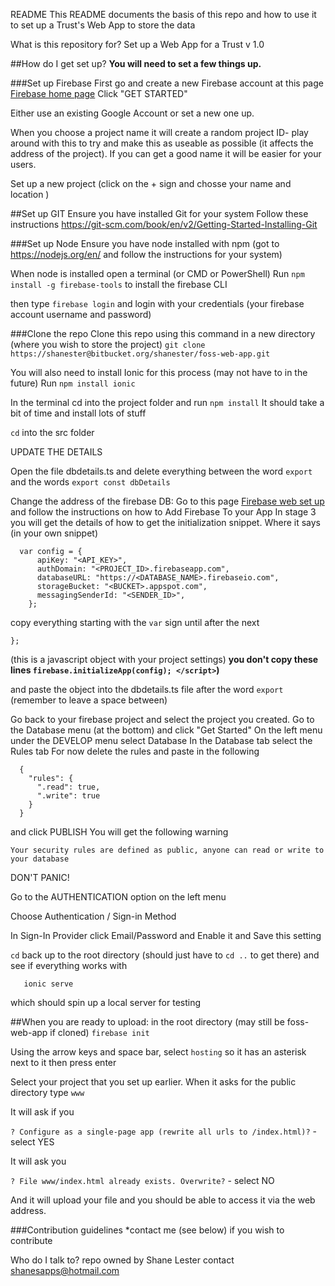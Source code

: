 README
This README documents the basis of this repo and how to use it to set up a Trust's Web App to store the data

What is this repository for?
Set up a Web App for a Trust v 1.0

##How do I get set up?
**You will need to set a few things up.**

###Set up Firebase
First go and create a new Firebase account at this page
[Firebase home page](https://firebase.google.com/)
Click "GET STARTED"

Either use an existing Google Account or set a new one up.


When you choose a project name it will create a random project ID- play around with this to try and make this
as useable as possible (it affects the address of the project).
If you can get a good name it will be easier for your users.

Set up a new project (click on the + sign and chosse your name and location )

##Set up GIT
Ensure you have installed Git for your system
Follow these instructions 
https://git-scm.com/book/en/v2/Getting-Started-Installing-Git

###Set up Node
Ensure you have node installed with npm (got to https://nodejs.org/en/ and follow the instructions for your system)


When node is installed open a terminal (or CMD or PowerShell) 
Run 
`npm install -g firebase-tools`
to install the firebase CLI

then type 
`firebase login`
and login with your credentials (your firebase account username and password)


###Clone the repo
Clone this repo using this command in a new directory (where you wish to store the project)
`git clone https://shanester@bitbucket.org/shanester/foss-web-app.git`


You will also need to install Ionic for this process (may not have to in the future)
Run
`npm install ionic`


In the terminal cd into the project folder and run
`npm install`
It should take a bit of time and install lots of stuff


`cd` into the src folder

UPDATE THE DETAILS

Open the file dbdetails.ts and delete everything between the word `export` and the words `export const dbDetails`

Change the address of the firebase DB:
Go to this page
[Firebase web set up](https://firebase.google.com/docs/web/setup)
and follow the instructions on how to Add Firebase To your App
In stage 3 you will get the details of how to get the initialization snippet.
Where it says (in your own snippet)
~~~
  var config = {
      apiKey: "<API_KEY>",
      authDomain: "<PROJECT_ID>.firebaseapp.com",
      databaseURL: "https://<DATABASE_NAME>.firebaseio.com",
      storageBucket: "<BUCKET>.appspot.com",
      messagingSenderId: "<SENDER_ID>",
    };
~~~
  copy everything starting with  the `var` sign until after the next

   `};`
   
   (this is a javascript object with your project settings)
  **you don't copy these lines `firebase.initializeApp(config); </script>`)**

  
   and paste the object into the dbdetails.ts file after the word `export `  (remember to leave a space between)


Go back to your firebase project and select the project you created.
Go to the Database menu (at the bottom) and click "Get Started"
On the left menu under the DEVELOP menu select Database
In the Database tab select the Rules tab
For now delete the rules and paste in the following
~~~
  {
    "rules": {
      ".read": true,
      ".write": true
    }
  }
~~~
and click PUBLISH
You will get the following warning

`Your security rules are defined as public, anyone can read or write to your database`

DON'T PANIC!


Go to the AUTHENTICATION option on the left menu

Choose Authentication / Sign-in Method

In Sign-In Provider click Email/Password and Enable it and Save this setting

   
   `cd` back up to the root directory (should just have to `cd ..` to get there)
   and see if everything works with 
~~~
   ionic serve
~~~

   which should spin up a local server for testing  

##When you are ready to upload:
in the root directory (may still be foss-web-app if cloned)
`firebase init`

Using the arrow keys and space bar, select 
`hosting`
so it has an asterisk next to it then press enter

Select your project that you set up earlier.
When it asks for the public directory type 
`www`

It will ask if you

`? Configure as a single-page app (rewrite all urls to /index.html)?` -select YES

It will ask you 

`? File www/index.html already exists. Overwrite?` - select NO

And it will upload your file and you should be able to access it via the web address.
   

###Contribution guidelines
*contact me (see below) if you wish to contribute

Who do I talk to?
repo owned by Shane Lester contact shanesapps@hotmail.com
